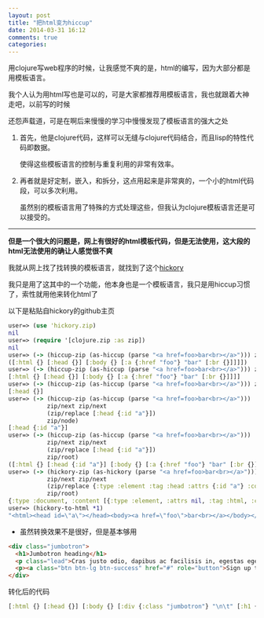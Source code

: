 ```yaml
---
layout: post
title: "把html变为hiccup"
date: 2014-03-31 16:12
comments: true
categories: 
---
```

用clojure写web程序的时候，让我感觉不爽的是，html的编写，因为大部分都是用模板语言。

我个人认为用html写也是可以的，可是大家都推荐用模板语言，我也就跟着大神走吧，以前写的时候

还怨声载道，可是在啊后来慢慢的学习中慢慢发现了模板语言的强大之处

1. 首先，他是clojure代码，这样可以无缝与clojure代码结合，而且lisp的特性代码即数据。
    
    使得这些模板语言的控制与重复利用的非常有效率。

2. 再者就是好定制，嵌入，和拆分，这点用起来是非常爽的，一个小的html代码段，可以多次利用。

    虽然别的模板语言用了特殊的方式处理这些，但我认为clojure模板语言还是可以接受的。
---------

**但是一个很大的问题是，网上有很好的html模板代码，但是无法使用，这大段的html无法使用的确让人感觉很不爽**

我就从网上找了找转换的模板语言，就找到了这个[hickory][1]

[1]:https://github.com/davidsantiago/hickory

我只是用了这其中的一个功能，他本身也是一个模板语言，我只是用hiccup习惯了，索性就用他来转化html了

以下是粘贴自hickory的github主页 

```clojure
user=> (use 'hickory.zip)
nil
user=> (require '[clojure.zip :as zip])
nil
user=> (-> (hiccup-zip (as-hiccup (parse "<a href=foo>bar<br></a>"))) zip/node)
([:html {} [:head {}] [:body {} [:a {:href "foo"} "bar" [:br {}]]]])
user=> (-> (hiccup-zip (as-hiccup (parse "<a href=foo>bar<br></a>"))) zip/next zip/node)
[:html {} [:head {}] [:body {} [:a {:href "foo"} "bar" [:br {}]]]]
user=> (-> (hiccup-zip (as-hiccup (parse "<a href=foo>bar<br></a>"))) zip/next zip/next zip/node)
[:head {}]
user=> (-> (hiccup-zip (as-hiccup (parse "<a href=foo>bar<br></a>"))) 
           zip/next zip/next 
           (zip/replace [:head {:id "a"}]) 
           zip/node)
[:head {:id "a"}]
user=> (-> (hiccup-zip (as-hiccup (parse "<a href=foo>bar<br></a>"))) 
           zip/next zip/next 
           (zip/replace [:head {:id "a"}]) 
           zip/root)
([:html {} [:head {:id "a"}] [:body {} [:a {:href "foo"} "bar" [:br {}]]]])
user=> (-> (hickory-zip (as-hickory (parse "<a href=foo>bar<br></a>"))) 
           zip/next zip/next 
           (zip/replace {:type :element :tag :head :attrs {:id "a"} :content nil}) 
           zip/root)
{:type :document, :content [{:type :element, :attrs nil, :tag :html, :content [{:content nil, :type :element, :attrs {:id "a"}, :tag :head} {:type :element, :attrs nil, :tag :body, :content [{:type :element, :attrs {:href "foo"}, :tag :a, :content ["bar" {:type :element, :attrs nil, :tag :br, :content nil}]}]}]}]}
user=> (hickory-to-html *1)
"<html><head id=\"a\"></head><body><a href=\"foo\">bar<br></a></body></html>"
```

- 虽然转换效果不是很好，但是基本够用

```html
<div class="jumbotron">
  <h1>Jumbotron heading</h1>
  <p class="lead">Cras justo odio, dapibus ac facilisis in, egestas eget quam. Fusce dapibus, tellus ac cursus commodo, tortor mauris condimentum nibh, ut fermentum massa justo sit amet risus.</p>
  <p><a class="btn btn-lg btn-success" href="#" role="button">Sign up today</a></p>
</div>
```

转化后的代码
```clojure
[:html {} [:head {}] [:body {} [:div {:class "jumbotron"} "\n\t" [:h1 {} "Jumbotron heading"] "\n\t" [:p {:class "lead"} "Cras justo odio, dapibus ac facilisis in, egestas eget quam. Fusce dapibus, tellus ac cursus commodo, tortor mauris condimentum nibh, ut fermentum massa justo sit amet risus."] "\n\t" [:p {} [:a {:class "btn btn-lg btn-success", :href "#", :role "button"} "Sign up today"]] "\n"] "\n"]]
```
